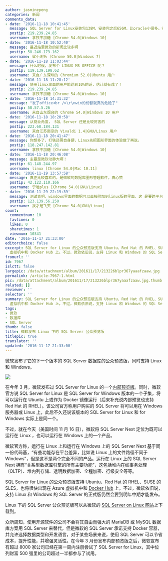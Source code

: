 ```yaml
---
author: jasminepeng
categories: 新闻
comments_data:
- date: '2016-11-18 10:41:45'
  message: SQL Server for Linux安装包138M，安装完之后656M，比oracle小很多。安装配置很简单，这个给一个赞。
  postip: 219.239.24.85
  username: 拿铁不加糖 [Chrome 54.0|Windows 10]
- date: '2016-11-18 10:52:40'
  message: 最近站里微软的新闻比较多啊
  postip: 58.246.173.162
  username: 粱小无拆 [Chrome 50.0|Windows 7]
- date: '2016-11-18 11:03:44'
  message: 什么时候，发布个 LINUX MS OFFICE 呢？
  postip: 119.139.198.62
  username: 来自广东深圳的 Chromium 52.0|Ubuntu 用户
- date: '2016-11-18 11:28:12'
  message: 使用linux桌面的用户能达到10%的话，估计就有戏了！
  postip: 219.239.24.85
  username: 拿铁不加糖 [Chrome 54.0|Windows 10]
- date: '2016-11-18 14:31:32'
  message: "发了office<br />\r\nwin的份额就真的危险了"
  postip: 58.57.5.26
  username: 来自山东烟台的 Chrome 54.0|Windows 10 用户
- date: '2016-11-18 18:20:58'
  message: 从商业角度， SQL Server 还是比较厉害的
  postip: 223.68.184.131
  username: 来自江苏南京的 Vivaldi 1.4|GNU/Linux 用户
- date: '2016-11-18 20:41:47'
  message: 你想多了，打铁还需自身硬，Linux先把图形界面的体验做了再说。
  postip: 118.247.142.81
  username: 拿铁不加糖 [Chrome 54.0|Windows 10]
- date: '2016-11-18 20:46:08'
  message: 主要是微软动静大啊！
  postip: 61.148.244.97
  username: linux [Chrome 54.0|Mac 10.11]
- date: '2016-11-19 13:57:58'
  message: 真正比较喜欢的，是微软的数据库图形管理软件，真心赞
  postip: 42.122.110.166
  username: 宁皓plus [Chrome 54.0|GNU/Linux]
- date: '2016-11-29 22:19:39'
  message: 测试表明，windows里面的数据可以直接附加到linux版的里面，这 是要跨平台的节奏？
  postip: 123.139.56.250
  username: 我才是飞天 [Chrome 54.0|GNU/Linux]
count:
  commentnum: 10
  favtimes: 0
  likes: 0
  sharetimes: 1
  viewnum: 10341
date: '2016-11-17 21:33:00'
editorchoice: false
excerpt: SQL Server for Linux 的公众预览版支持 Ubuntu、Red Hat 的 RHEL、SUSE 的 SLES，也将很快出现在 Azure
  虚拟机中和 Docker Hub 上。不过，微软依旧说，支持 Linux 和 Windows 的 SQL Server 的正式版仍然会要到明年中期才能发布。
fromurl: ''
id: 7967
islctt: false
largepic: /data/attachment/album/201611/17/213226blpr367yaaafzaaw.jpg
permalink: /article-7967-1.html
pic: /data/attachment/album/201611/17/213226blpr367yaaafzaaw.jpg.thumb.jpg
related: []
reviewer: ''
selector: ''
summary: SQL Server for Linux 的公众预览版支持 Ubuntu、Red Hat 的 RHEL、SUSE 的 SLES，也将很快出现在 Azure
  虚拟机中和 Docker Hub 上。不过，微软依旧说，支持 Linux 和 Windows 的 SQL Server 的正式版仍然会要到明年中期才能发布。
tags:
- 微软
- 数据库
- SQL Server
thumb: false
title: 微软发布 Linux 下的 SQL Server 公众预览版
titlepic: true
translator: ''
updated: '2016-11-17 21:33:00'
---
```


微软发布了它的下一个版本的 SQL Server 数据库的公众预览版，同时支持 Linux 和 Windows。


![](/data/attachment/album/201611/17/213226blpr367yaaafzaaw.jpg)


在今年 3 月，微软发布过 SQL Server for Linux 的一个[内部预览版](/article-7082-1.html)。同时，微软官方说 SQL Server for Linux 是 SQL Server for Windows 版本的一个子集，将可以运行在 Ubuntu 上或作为 Docker 镜像运行（后来补充说内部预览也支持 Red Hat 的 RHEL）。该公司官方称用户购买的 SQL Server 将可以用在 Windows 服务器或 Linux 上，此后不久还说该版本的 SQL Server for Linux 和 for Windows 实际上是同一个。 


不过，就在今天（美国时间 11 月 16 日），微软将 SQL Server Next 定位为既可以运行在 Linux ，也可以运行在 Windows 上的一个产品。


微软官方称，运行在 Linux 上和运行在 Windows 上的 SQL Server Next 基于同一份代码基，“有些功能存在平台差异，比如说 Linux 上的文件路径不同于 Windows”，但是这不是两个完全不同的产品。运行在 Linux 上的 SQL Server Next 拥有“关系型数据库引擎的所有主要功能”，这包括堆内在线事务处理（OLTP）、堆内列存储、透明数据加密、全程加密、行级安全等等。


SQL Server for Linux 的公众预览版支持 Ubuntu、Red Hat 的 RHEL、SUSE 的 SLES，也将很快出现在 Azure 虚拟机中和 [Docker Hub](http://hub.docker.com/r/microsoft/mssql-server-linux) 上。不过，微软依旧说，支持 Linux 和 Windows 的 SQL Server 的正式版仍然会要到明年中期才能发布。


Linux 下的 SQL Server 公众预览版可以从微软的 [SQL Server on Linux 网站](https://www.microsoft.com/en-us/sql-server/sql-server-vnext-including-Linux)上下载到。 


众所周知，使用开源软件的公司不会将其自由而强大的 MariaDB 或 MySQL 数据库方案用 SQL Server 来替代，但是微软的 SQL Server 承诺支持 Docker 容器，并允许选择数据类型和开发语言，对于某些场景来说，使用 SQL Server 可以节省成本，提升性能，并增强灵活性。在今年 3 月份发布内部预览版之后，微软宣布有超过 8000 家公司已经在第一周内注册尝试了 SQL Server for Linux，其中位列财富 500 强里的公司超过一半都参与了试用。